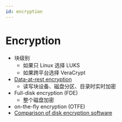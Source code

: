```yaml
---
id: encryption
---
```


# Encryption

- 块级别
  - 如果只 Linux 选择 LUKS
  - 如果跨平台选择 VeraCrypt
- [Data-at-rest encryption](https://wiki.archlinux.org/index.php/Data-at-rest_encryption)
  - 读写块设备、磁盘分区、目录时实时加密
- Full-disk encryption (FDE)
  - 整个磁盘加密
- on-the-fly encryption (OTFE)
- [Comparison of disk encryption software](https://en.wikipedia.org/wiki/Comparison_of_disk_encryption_software)
